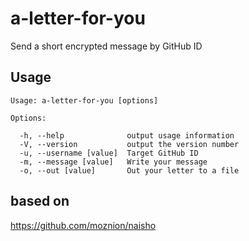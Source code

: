 # a-letter-for-you
Send a short encrypted message by GitHub ID

## Usage
```
Usage: a-letter-for-you [options]

Options:

  -h, --help              output usage information
  -V, --version           output the version number
  -u, --username [value]  Target GitHub ID
  -m, --message [value]   Write your message
  -o, --out [value]       Out your letter to a file
```

## based on
https://github.com/moznion/naisho
